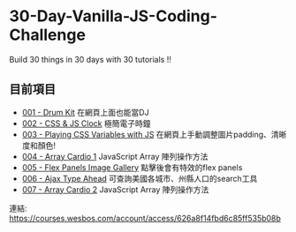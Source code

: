 # 30-Day-Vanilla-JS-Coding-Challenge

Build 30 things in 30 days with 30 tutorials !!

## 目前項目

* [001 - Drum Kit](https://70928manson.github.io/30-Day-Vanilla-JS-Coding-Challenge/001-Drum-Kit/index.html) 在網頁上面也能當DJ
* [002 - CSS & JS Clock](https://70928manson.github.io/30-Day-Vanilla-JS-Coding-Challenge/002-CSS-JS-Clock/index-START.html) 極簡電子時鐘
* [003 - Playing CSS Variables with JS](https://70928manson.github.io/30-Day-Vanilla-JS-Coding-Challenge/003-CSS-Variables/index.html) 在網頁上手動調整圖片padding、清晰度和顏色!
* [004 - Array Cardio 1](https://70928manson.github.io/30-Day-Vanilla-JS-Coding-Challenge/004-Array-Cardio-one/index.html) JavaScript Array 陣列操作方法
* [005 - Flex Panels Image Gallery](https://70928manson.github.io/30-Day-Vanilla-JS-Coding-Challenge/005-Flex-Panel-Gallery/index.html) 點擊後會有特效的flex panels
* [006 - Ajax Type Ahead](https://70928manson.github.io/30-Day-Vanilla-JS-Coding-Challenge/006-Type-Ahead/index.html) 可查詢美國各城市、州縣人口的search工具
* [007 - Array Cardio 2](https://70928manson.github.io/30-Day-Vanilla-JS-Coding-Challenge/007-Array-Cardio-Day-two/index.html) JavaScript Array 陣列操作方法


連結: https://courses.wesbos.com/account/access/626a8f14fbd6c85ff535b08b
